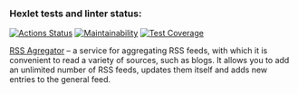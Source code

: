 ### Hexlet tests and linter status:
[![Actions Status](https://github.com/AlLi92/frontend-project-11/actions/workflows/hexlet-check.yml/badge.svg)](https://github.com/AlLi92/frontend-project-11/actions)
[![Maintainability](https://api.codeclimate.com/v1/badges/1470e5e39bfd70827b59/maintainability)](https://codeclimate.com/github/AlLi92/frontend-project-11/maintainability)
[![Test Coverage](https://api.codeclimate.com/v1/badges/1470e5e39bfd70827b59/test_coverage)](https://codeclimate.com/github/AlLi92/frontend-project-11/test_coverage)

[RSS Agregator](https://frontend-project-11-psi-ten.vercel.app/) – a service for aggregating RSS feeds, with which it is convenient to read a variety of sources, such as blogs. It allows you to add an unlimited number of RSS feeds, updates them itself and adds new entries to the general feed.
